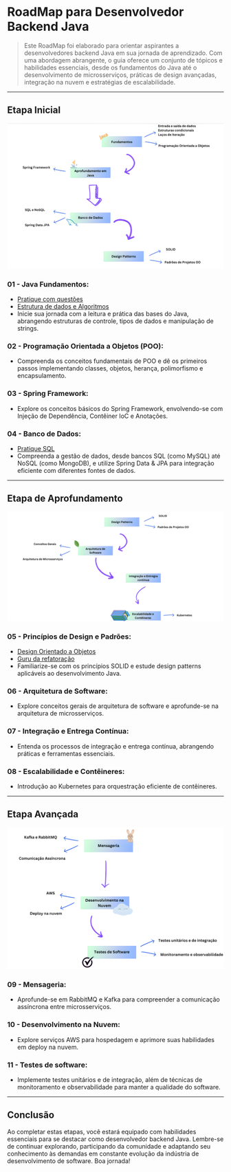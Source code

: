 # RoadMap para Desenvolvedor Backend Java

> Este RoadMap foi elaborado para orientar aspirantes a desenvolvedores backend Java em sua jornada de aprendizado. Com uma abordagem abrangente, o guia oferece um conjunto de tópicos e habilidades essenciais, desde os fundamentos do Java até o desenvolvimento de microsserviços, práticas de design avançadas, integração na nuvem e estratégias de escalabilidade.

---
## Etapa Inicial

![etapa01](/imagens/etapa01.png)

### 01 - Java Fundamentos:
- [Pratique com questões](https://github.com/my-github-2024/Java-Solved-Problems)
- [Estrutura de dados e Algoritmos](https://github.com/my-github-2024/Data-Structures-Java)
- Inicie sua jornada com a leitura e prática das bases do Java, abrangendo estruturas de controle, tipos de dados e manipulação de strings.

### 02 - Programação Orientada a Objetos (POO):
- Compreenda os conceitos fundamentais de POO e dê os primeiros passos implementando classes, objetos, herança, polimorfismo e encapsulamento.

### 03 - Spring Framework:
- Explore os conceitos básicos do Spring Framework, envolvendo-se com Injeção de Dependência, Contêiner IoC e Anotações.

### 04 - Banco de Dados:
- [Pratique SQL](https://sqlbolt.com/)
- Compreenda a gestão de dados, desde bancos SQL (como MySQL) até NoSQL (como MongoDB), e utilize Spring Data & JPA para integração eficiente com diferentes fontes de dados.

---
## Etapa de Aprofundamento

![etapa02](/imagens/etapa02.png)

### 05 - Princípios de Design e Padrões:
- [Design Orientado a Objetos](https://github.com/my-github-2024/Design-Patterns)
- [Guru da refatoração](https://refactoring.guru/design-patterns)
- Familiarize-se com os princípios SOLID e estude design patterns aplicáveis ao desenvolvimento Java.

### 06 - Arquitetura de Software:
- Explore conceitos gerais de arquitetura de software e aprofunde-se na arquitetura de microsserviços.

### 07 - Integração e Entrega Contínua:
- Entenda os processos de integração e entrega contínua, abrangendo práticas e ferramentas essenciais.

### 08 - Escalabilidade e Contêineres:
- Introdução ao Kubernetes para orquestração eficiente de contêineres.

---
## Etapa Avançada

![etapa03](/imagens/etapa03.png)

### 09 - Mensageria:
- Aprofunde-se em RabbitMQ e Kafka para compreender a comunicação assíncrona entre microsserviços.

### 10 - Desenvolvimento na Nuvem:
- Explore serviços AWS para hospedagem e aprimore suas habilidades em deploy na nuvem.

### 11 - Testes de software:
- Implemente testes unitários e de integração, além de técnicas de monitoramento e observabilidade para manter a qualidade do software.

---
## Conclusão

Ao completar estas etapas, você estará equipado com habilidades essenciais para se destacar como desenvolvedor backend Java. Lembre-se de continuar explorando, participando da comunidade e adaptando seu conhecimento às demandas em constante evolução da indústria de desenvolvimento de software. Boa jornada!
